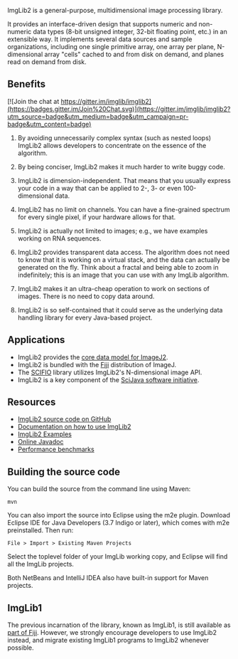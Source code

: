 ImgLib2 is a general-purpose, multidimensional image processing library.

It provides an interface-driven design that supports numeric and
non-numeric data types (8-bit unsigned integer, 32-bit floating point,
etc.) in an extensible way. It implements several data sources and
sample organizations, including one single primitive array, one array
per plane, N-dimensional array "cells" cached to and from disk on
demand, and planes read on demand from disk.


Benefits
--------

[![Join the chat at https://gitter.im/imglib/imglib2](https://badges.gitter.im/Join%20Chat.svg)](https://gitter.im/imglib/imglib2?utm_source=badge&utm_medium=badge&utm_campaign=pr-badge&utm_content=badge)

1. By avoiding unnecessarily complex syntax (such as nested loops) ImgLib2
   allows developers to concentrate on the essence of the algorithm.

2. By being conciser, ImgLib2 makes it much harder to write buggy code.

3. ImgLib2 is dimension-independent. That means that you usually express your
   code in a way that can be applied to 2-, 3- or even 100-dimensional data.

4. ImgLib2 has no limit on channels. You can have a fine-grained spectrum for
   every single pixel, if your hardware allows for that.

5. ImgLib2 is actually not limited to images; e.g., we have examples working on
   RNA sequences.

6. ImgLib2 provides transparent data access. The algorithm does not need to
   know that it is working on a virtual stack, and the data can actually be
   generated on the fly. Think about a fractal and being able to zoom in
   indefinitely; this is an image that you can use with any ImgLib algorithm.

7. ImgLib2 makes it an ultra-cheap operation to work on sections of images.
   There is no need to copy data around.

8. ImgLib2 is so self-contained that it could serve as the underlying data
   handling library for every Java-based project.


Applications
------------

* ImgLib2 provides the
  [core data model for ImageJ2](http://imagej.net/ImageJ2).
* ImgLib2 is bundled with the [Fiji](http://fiji.sc/) distribution of ImageJ.
* The [SCIFIO](http://scif.io/) library utilizes ImgLib2's N-dimensional image API.
* ImgLib2 is a key component of the
  [SciJava software initiative](http://scijava.org/).


Resources
---------

* [ImgLib2 source code on GitHub](https://github.com/imglib/imglib2)
* [Documentation on how to use ImgLib2](http://imglib2.net/)
* [ImgLib2 Examples](http://imagej.net/ImgLib2_Examples)
* [Online Javadoc](http://javadoc.imagej.net/ImgLib2/)
* [Performance benchmarks](http://developer.imagej.net/imglib-benchmarks)


Building the source code
------------------------

You can build the source from the command line using Maven:

    mvn

You can also import the source into Eclipse using the m2e plugin.
Download Eclipse IDE for Java Developers (3.7 Indigo or later), which
comes with m2e preinstalled. Then run:

    File > Import > Existing Maven Projects

Select the toplevel folder of your ImgLib working copy, and Eclipse will
find all the ImgLib projects.

Both NetBeans and IntelliJ IDEA also have built-in support for Maven
projects.


ImgLib1
-------

The previous incarnation of the library, known as ImgLib1, is still available
as [part of Fiji](https://github.com/fiji/legacy-imglib1).
However, we strongly encourage developers to use ImgLib2 instead, and migrate
existing ImgLib1 programs to ImgLib2 whenever possible.

